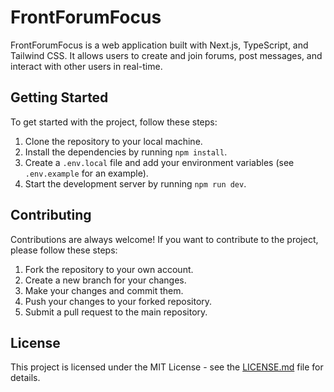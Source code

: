 # FrontForumFocus

FrontForumFocus is a web application built with Next.js, TypeScript, and Tailwind CSS. It allows users to create and join forums, post messages, and interact with other users in real-time.

## Getting Started

To get started with the project, follow these steps:

1. Clone the repository to your local machine.
2. Install the dependencies by running `npm install`.
3. Create a `.env.local` file and add your environment variables (see `.env.example` for an example).
4. Start the development server by running `npm run dev`.

## Contributing

Contributions are always welcome! If you want to contribute to the project, please follow these steps:

1. Fork the repository to your own account.
2. Create a new branch for your changes.
3. Make your changes and commit them.
4. Push your changes to your forked repository.
5. Submit a pull request to the main repository.

## License

This project is licensed under the MIT License - see the [LICENSE.md](LICENSE.md) file for details.

